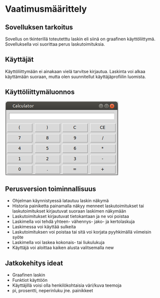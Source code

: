 # Vaatimusmäärittely

## Sovelluksen tarkoitus

Sovellus on tkinterillä toteutetttu laskin eli siinä on graafinen käyttöliittymä. Sovelluksella voi suorittaa perus laskutoimituksia.

## Käyttäjät

Käyttöliittymään ei ainakaan vielä tarvitse kirjautua. Laskinta voi alkaa käyttämään suoraan, mutta olen suunnitellut käyttäjäprofiilin luomista.

## Käyttöliittymäluonnos

![](./images/calculator.png)

## Perusversion toiminnallisuus

- Ohjelman käynnistyessä latautuu laskin näkymä
- Historia painiketta painamalla näkyy menneet laskutoimitukset tai laskutoimitukset kirjautuvat suoraan laskimen näkymään
- Laskutoimitukset kirjautuvat tietokantaan ja ne voi poistaa
- Laskimella voi tehdä yhteen- vähennys- jako- ja kertolaskuja
- Laskimessa voi käyttää sulkeita
- Laskutoimituksen voi poistaa tai sitä voi korjata pyyhkimällä viimeisin syöte
- Laskimella voi laskea kokonais- tai liukulukuja
- Käyttäjä voi aloittaa kaiken alusta valitsemalla new

## Jatkokehitys ideat

- Graafinen laskin
- Funktiot käyttöön
- Käyttäjillä voisi olla henkilökohtaisia väri/kuva teemoja
- pi, prosentti, neperinluku jne. painikkeet